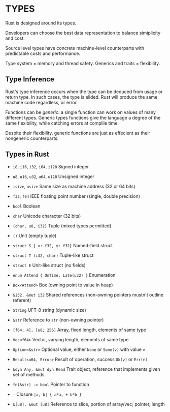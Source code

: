 # TYPES

Rust is designed around its types.

Developers can choose the best data representation to balance simiplicity and cost.

Source level types have concrete machine-level counterparts with predictable costs and performance.

Type system = memory and thread safety.
Generics and traits = flexibility.

## Type Inference

Rust's type inference occurs when the type can be deduced from usage or return type. In such
cases, the type is elided. Rust will produce the same machine code regardless, or error.

Functions can be _generic_: a single function can work on values of many different types. Generic types
functions give the language a degree of the same flexibility, while catching errors at complile time.

Despite their flexibility, generic functions are just as effecient as their nongeneric counterparts.

## Types in Rust

- `i8`, `i16`, `i32`, `i64`, `i128`     Signed integer
- `u8`, `u16`, `u32`, `u64`, `u128`     Unsigned integer
- `isize`, `usize`                      Same size as machine address (32 or 64 bits)
- `f32`, `f64`                          IEEE floating point number (single, double precision)
- `bool`                                Boolean
- `char`                                Unicode character (32 bits)
- `(char, u8, i32)`                     Tuple (mixed types permitted)
- `()`                                  Unit (empty tuple)
- `struct S { x: f32, y: f32}`          Named-field struct
- `struct T (i32, char)`                Tuple-like struct
- `struct E`                            Unit-like struct (no fields)
- `enum Attend { OnTime, Late(u32) }`   Enumeration
- `Box<Attend>`                         Box (owning point to value in heap)
- `&i32, &mut i32`                      Shared references (non-owning pointers mustn't outline referent)
- `String`                              UFT-8 string (dynamic size)
- `&str`                                Reference to `str` (non-owning pointer)
- `[f64; 4], [u8; 256]`                 Array, fixed length, elements of same type
- `Vec<f64>`                            Vector, varying length, elements of same type
- `Option<&str>`                        Optional value, either `None` or `Some(v)` with value `v`
- `Result<u64, Error>`                  Result of operation, success `Ok(v)` or `Err(e)`
- `&dyn Any, &mut dyn Read`             Trait object, reference that implements given set of methods
- `fn(&str) -> bool`                    Pointer to function
- `-`                                   Closure `|a, b| { a*a, + b*b }`

- `&[u8], &mut [u8]`                    Reference to slice, portion of array/vec; pointer, length

